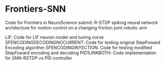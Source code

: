 # Frontiers-SNN

Code for Frontiers in NeuroScience submit: R-STDP spiking neural network architecture for motion control on a changing friction joint robotic arm

LIF: Code for LIF neuron model and tuning curve
SFENCODINGDECODINGNOCURRENT: Code for testing original StepFoward Encoding algorithm
SFENCODINGINYECTION: Code for testing modified StepFoward encoding and decoding
PID1LINKBOTH: Code implementation for SNN-RSTDP vs PID controller
